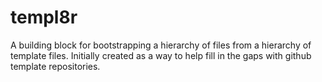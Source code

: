 # templ8r
A building block for bootstrapping a hierarchy of files from a hierarchy of template files. Initially created as a way to help fill in the gaps with github template repositories.
